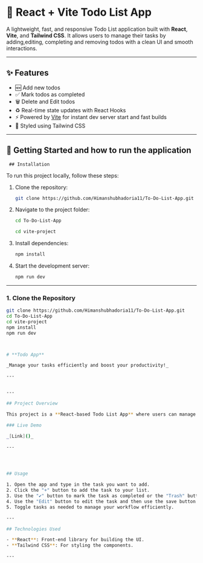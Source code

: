 # 📝 React + Vite Todo List App

A lightweight, fast, and responsive Todo List application built with **React**, **Vite**, and **Tailwind CSS**. It allows users to manage their tasks by adding,editing, completing and removing todos with a clean UI and smooth interactions.

---

## ✨ Features

- 🆕 Add new todos
- ✅ Mark todos as completed
- 🗑️ Delete and Edit todos
- ♻️ Real-time state updates with React Hooks
- ⚡ Powered by [Vite](https://vitejs.dev/) for instant dev server start and fast builds
- 🎨 Styled using Tailwind CSS

---

## 🚀 Getting Started and how to run the application
     ## Installation

To run this project locally, follow these steps:

1. Clone the repository:

   ```bash
   git clone https://github.com/Himanshubhadoria11/To-Do-List-App.git
   ```

2. Navigate to the project folder:
     <!-- both cd  -->

   ```bash
   cd To-Do-List-App

   ```

   ```bash
   cd vite-project

   ```
    
3. Install dependencies:

   ```bash
   npm install
   ```

4. Start the development server:

   ```bash
   npm run dev
   ```

---


### 1. Clone the Repository

```bash
git clone https://github.com/Himanshubhadoria11/To-Do-List-App.git
cd To-Do-List-App
cd vite-project
npm install
npm run dev



# **Todo App**

_Manage your tasks efficiently and boost your productivity!_

---


---

## Project Overview

This project is a **React-based Todo List App** where users can manage their tasks. Users can add, edit, mark as completed, or delete tasks from their list. The app provides a simple and clean UI to help users stay productive and organized.

### Live Demo

_[Link]()_

---




## Usage

1. Open the app and type in the task you want to add.
2. Click the "+" button to add the task to your list.
3. Use the "✔" button to mark the task as completed or the "Trash" button to delete it.
4. Use the "Edit" button to edit the task and then use the save button to save it.
5. Toggle tasks as needed to manage your workflow efficiently.

---

## Technologies Used

- **React**: Front-end library for building the UI.
- **Tailwind CSS**: For styling the components.

---



